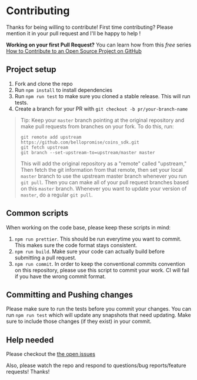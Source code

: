 # Contributing

Thanks for being willing to contribute! First time contributing? Please mention it in your pull request and I'll be happy to  help !

**Working on your first Pull Request?** You can learn how from this _free_
series [How to Contribute to an Open Source Project on GitHub][egghead]

## Project setup

1.  Fork and clone the repo
2.  Run `npm install` to install dependencies
3. Run `npm run test` to make sure you cloned a stable release. This will run tests.
4.  Create a branch for your PR with `git checkout -b pr/your-branch-name`

> Tip: Keep your `master` branch pointing at the original repository and make
> pull requests from branches on your fork. To do this, run:
>
> ```
> git remote add upstream https://github.com/bellopromise/coins_sdk.git
> git fetch upstream
> git branch --set-upstream-to=upstream/master master
> ```
>
> This will add the original repository as a "remote" called "upstream," Then
> fetch the git information from that remote, then set your local `master`
> branch to use the upstream master branch whenever you run `git pull`. Then you
> can make all of your pull request branches based on this `master` branch.
> Whenever you want to update your version of `master`, do a regular `git pull`.

## Common scripts
When working on the code base, please keep these scripts in mind:

1. `npm run prettier`. This should be run everytime you want to commit. This makes sure the code format stays consistent.
2. `npm run build`. Make sure your code can actually build before submitting a pull request.
3. `npm run commit`. In order to keep the conventional commits convention on this repository, please use this script to commit your work. CI will fail if you have the wrong commit format.

## Committing and Pushing changes

Please make sure to run the tests before you commit your changes. You can run
`npm run test` which will update any snapshots that need updating. Make
sure to include those changes (if they exist) in your commit.

## Help needed

Please checkout the [the open issues][issues]

Also, please watch the repo and respond to questions/bug reports/feature
requests! Thanks!

[egghead]:
  https://app.egghead.io/series/how-to-contribute-to-an-open-source-project-on-github
[all-contributors]: https://github.com/all-contributors/all-contributors
[issues]: https://github.com/bellopromise/coins_sdk/issues
